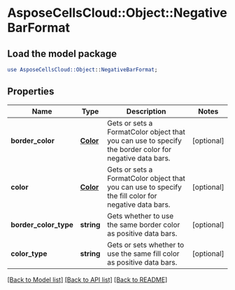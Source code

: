 # AsposeCellsCloud::Object::NegativeBarFormat

## Load the model package
```perl
use AsposeCellsCloud::Object::NegativeBarFormat;
```

## Properties
Name | Type | Description | Notes
------------ | ------------- | ------------- | -------------
**border_color** | [**Color**](Color.md) | Gets or sets a FormatColor object that you can use to specify the border    color for negative data bars.              | [optional] 
**color** | [**Color**](Color.md) | Gets or sets a FormatColor object that you can use to specify the fill color    for negative data bars.              | [optional] 
**border_color_type** | **string** | Gets whether to use the same border color as positive data bars.              | [optional] 
**color_type** | **string** | Gets or sets whether to use the same fill color as positive data bars. | [optional] 

[[Back to Model list]](../README.md#documentation-for-models) [[Back to API list]](../README.md#documentation-for-api-endpoints) [[Back to README]](../README.md)


